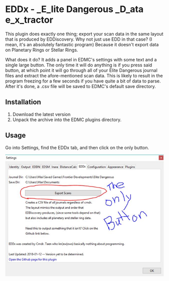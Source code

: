 # EDDx - _E_lite **D**angerous _D_ata e_x_tractor

This plugin does exactly one thing; export your scan data in the same layout that is produced by EDDiscovery. Why not just use EDD in that case? (I mean, it's an absolutely fantastic program) Because it doesn't export data on Planetary Rings or Stellar Rings. 

What does it do? It adds a panel in EDMC's settings with some text and a single large button. The only time it will do anything is if you press said button, at which point it will go through all of your Elite Dangerous journal files and extract the afore-mentioned scan data. This is likely to result in the program freezing for a few seconds if you have quite a bit of data to parse. After it's done, a .csv file will be saved to EDMC's default save directory.  

## Installation

1. Download the latest version 
2. Unpack the archive into the EDMC plugins directory.

## Usage

Go into Settings, find the EDDx tab, and then click on the only button. 

![Screenshot](images/EDDx-instructions.JPG)
